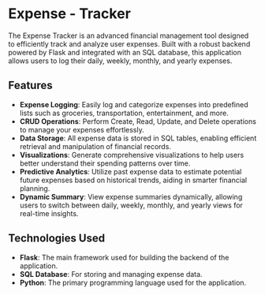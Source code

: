 # **Expense - Tracker**

The Expense Tracker is an advanced financial management tool designed to efficiently track and analyze user expenses. Built with a robust backend powered by Flask and integrated with an SQL database, this application allows users to log their daily, weekly, monthly, and yearly expenses.

## **Features**

- **Expense Logging**: Easily log and categorize expenses into predefined lists such as groceries, transportation, entertainment, and more.
- **CRUD Operations**: Perform Create, Read, Update, and Delete operations to manage your expenses effortlessly.
- **Data Storage**: All expense data is stored in SQL tables, enabling efficient retrieval and manipulation of financial records.
- **Visualizations**: Generate comprehensive visualizations to help users better understand their spending patterns over time.
- **Predictive Analytics**: Utilize past expense data to estimate potential future expenses based on historical trends, aiding in smarter financial planning.
- **Dynamic Summary**: View expense summaries dynamically, allowing users to switch between daily, weekly, monthly, and yearly views for real-time insights.

## **Technologies Used**

- **Flask**: The main framework used for building the backend of the application.
- **SQL Database**: For storing and managing expense data.
- **Python**: The primary programming language used for the application.
